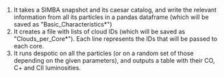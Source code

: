 1) It takes a SIMBA snapshot and its caesar catalog, and write the relevant information from all its particles in a pandas dataframe (which will be saved as "Basic_Characteristics*")
2) It creates a file with lists of cloud IDs (which will be saved as "Clouds_per_Core*"). Each line represents the IDs that will be passed to each core.
3) It runs despotic on all the particles (or on a random set of those depending on the given parameters), and outputs a table with their CO, C+ and CII luminosities.